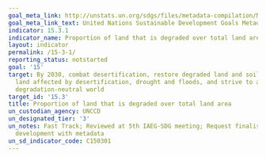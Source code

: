 ```yaml
---
goal_meta_link: http://unstats.un.org/sdgs/files/metadata-compilation/Metadata-Goal-15.pdf
goal_meta_link_text: United Nations Sustainable Development Goals Metadata (pdf 456kB)
indicator: 15.3.1
indicator_name: Proportion of land that is degraded over total land area
layout: indicator
permalink: /15-3-1/
reporting_status: notstarted
goal: '15'
target: By 2030, combat desertification, restore degraded land and soil, including
  land affected by desertification, drought and floods, and strive to achieve a land
  degradation-neutral world
target_id: '15.3'
title: Proportion of land that is degraded over total land area
un_custodian_agency: UNCCD
un_designated_tier: '3'
un_notes: Fast Track; Reviewed at 5th IAEG-SDG meeting; Request finalised methodology
  development with metadata
un_sd_indicator_code: C150301
---
```

